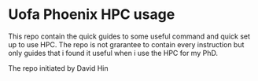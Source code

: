 # Uofa Phoenix HPC usage 
This repo contain the quick guides to some useful command and quick set up to use HPC. The repo is not grarantee to contain every instruction but only guides that i found it useful when i use the HPC for my PhD.

The repo initiated by David Hin
